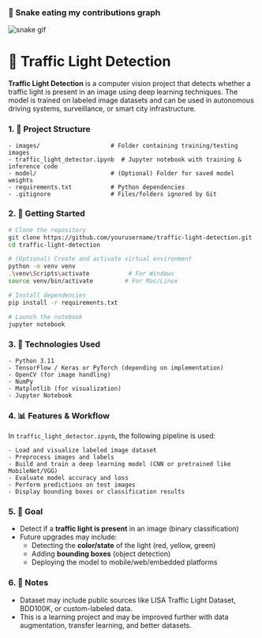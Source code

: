 ### 🐍 Snake eating my contributions graph

![snake gif](https://raw.githubusercontent.com/ТВОЙ_НИК/ТВОЙ_НИК/dist/github-contribution-grid-snake.svg)

# 🚦 Traffic Light Detection

**Traffic Light Detection** is a computer vision project that detects whether a traffic light is present in an image using deep learning techniques. The model is trained on labeled image datasets and can be used in autonomous driving systems, surveillance, or smart city infrastructure.

### 1. 📁 Project Structure
```
- images/                    # Folder containing training/testing images
- traffic_light_detector.ipynb  # Jupyter notebook with training & inference code
- model/                     # (Optional) Folder for saved model weights
- requirements.txt           # Python dependencies
- .gitignore                 # Files/folders ignored by Git
```

### 2. 🚀 Getting Started
```bash
# Clone the repository
git clone https://github.com/yourusername/traffic-light-detection.git
cd traffic-light-detection

# (Optional) Create and activate virtual environment
python -m venv venv
.\venv\Scripts\activate           # For Windows
source venv/bin/activate         # For Mac/Linux

# Install dependencies
pip install -r requirements.txt

# Launch the notebook
jupyter notebook
```

### 3. 🧠 Technologies Used
```
- Python 3.11
- TensorFlow / Keras or PyTorch (depending on implementation)
- OpenCV (for image handling)
- NumPy
- Matplotlib (for visualization)
- Jupyter Notebook
```

### 4. 📊 Features & Workflow
In `traffic_light_detector.ipynb`, the following pipeline is used:
```
- Load and visualize labeled image dataset
- Preprocess images and labels
- Build and train a deep learning model (CNN or pretrained like MobileNet/VGG)
- Evaluate model accuracy and loss
- Perform predictions on test images
- Display bounding boxes or classification results
```

### 5. 🎯 Goal
- Detect if a **traffic light is present** in an image (binary classification)
- Future upgrades may include:
  - Detecting the **color/state** of the light (red, yellow, green)
  - Adding **bounding boxes** (object detection)
  - Deploying the model to mobile/web/embedded platforms

### 6. 📌 Notes
- Dataset may include public sources like LISA Traffic Light Dataset, BDD100K, or custom-labeled data.
- This is a learning project and may be improved further with data augmentation, transfer learning, and better datasets.
